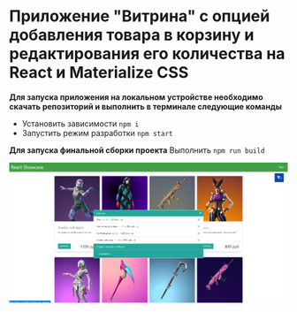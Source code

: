 # Приложение "Витрина" с опцией добавления товара в корзину и редактирования его количества на React и Materialize CSS

**Для запуска приложения на локальном устройстве необходимо скачать репозиторий и выполнить в терминале следующие команды**

-   Установить зависимости `npm i`
-   Запустить режим разработки `npm start`

**Для запуска финальной сборки проекта**
Выполнить `npm run build`

![react_showcase](react_showcase.png)
